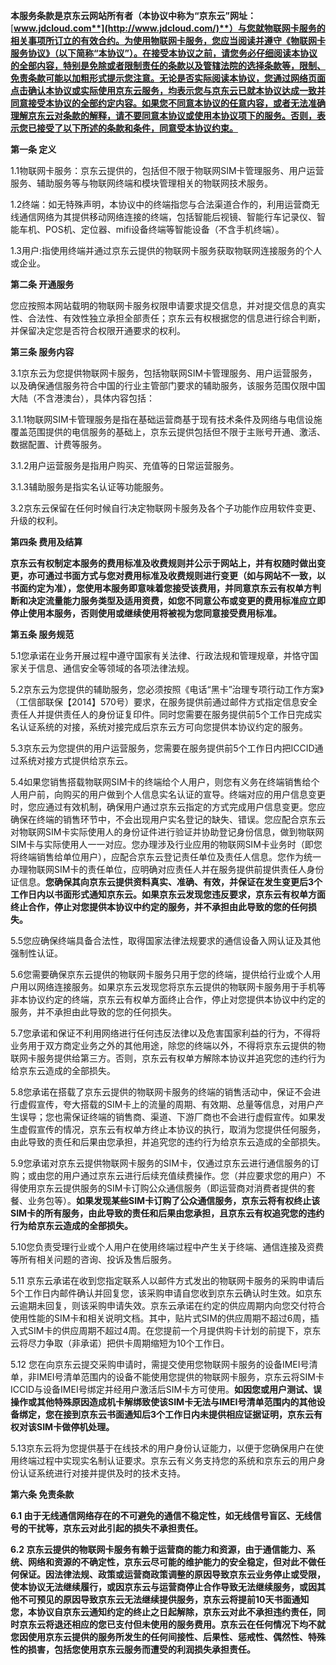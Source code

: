 **本服务条款是京东云网站所有者（本协议中称为“京东云”网址：**[**www.jdcloud.com**](http://www.jdcloud.com/)**）与您就物联网卡服务的相关事项所订立的有效合约。为使用物联网卡服务，您应当阅读并遵守《物联网卡服务协议》（以下简称“本协议”）。在接受本协议之前，请您务必仔细阅读本协议的全部内容，特别是免除或者限制责任的条款以及管辖法院的选择条款等，限制、免责条款可能以加粗形式提示您注意。无论是否实际阅读本协议，您通过网络页面点击确认本协议或实际使用京东云服务，均表示您与京东云已就本协议达成一致并同意接受本协议的全部约定内容。如果您不同意本协议的任意内容，或者无法准确理解京东云对条款的解释，请不要同意本协议或使用本协议项下的服务。否则，表示您已接受了以下所述的条款和条件，同意受本协议约束。**

**第一条 定义**

1.1物联网卡服务：京东云提供的，包括但不限于物联网SIM卡管理服务、用户运营服务、辅助服务等与物联网终端和模块管理相关的物联网技术服务。

1.2终端：如无特殊声明，本协议中的终端指您与合法渠道合作的，利用运营商无线通信网络为其提供移动网络连接的终端，包括智能后视镜、智能行车记录仪、智能车机、POS机、定位器、mifi设备终端等智能设备（不含手机终端）。

1.3用户:指使用终端并通过京东云提供的物联网卡服务获取物联网连接服务的个人或企业。

**第二条 开通服务**

您应按照本网站载明的物联网卡服务权限申请要求提交信息，并对提交信息的真实性、合法性、有效性独立承担全部责任；京东云有权根据您的信息进行综合判断，并保留决定您是否符合权限开通要求的权利。

**第三条 服务内容**

3.1京东云为您提供物联网卡服务，包括物联网SIM卡管理服务、用户运营服务，以及确保通信服务符合中国的行业主管部门要求的辅助服务，该服务范围仅限中国大陆（不含港澳台），具体内容包括：

3.1.1物联网SIM卡管理服务是指在基础运营商基于现有技术条件及网络与电信设施覆盖范围提供的电信服务的基础上，京东云提供包括但不限于主账号开通、激活、数据配置、计费等服务。

3.1.2用户运营服务是指用户购买、充值等的日常运营服务。

3.1.3辅助服务是指实名认证等功能服务。

3.2京东云保留在任何时候自行决定物联网卡服务及各个子功能作应用软件变更、升级的权利。

**第四条 费用及结算**

**京东云有权制定本服务的费用标准及收费规则并公示于网站上，并有权随时做出变更，亦可通过书面方式与您对费用标准及收费规则进行变更（如与网站不一致，以书面约定为准），您使用本服务即意味着您接受该费用，并同意京东云有权单方判断和决定流量能力服务类型及适用资费，如您不同意公布或变更的费用标准应立即停止使用本服务，否则使用或继续使用将被视为您同意接受费用标准。**

**第五条 服务规范**

5.1您承诺在业务开展过程中遵守国家有关法律、行政法规和管理规章，并恪守国家关于信息、通信安全等领域的各项法律法规。

5.2京东云为您提供的辅助服务，您必须按照《电话“黑卡”治理专项行动工作方案》（工信部联保【2014】570号）要求，在服务提供前通过邮件方式指定信息安全责任人并提供责任人的身份证复印件。同时您需要在服务提供前5个工作日完成实名认证系统的对接，系统对接完成后京东云方可向您提供本协议约定的服务。

5.3京东云为您提供的用户运营服务，您需要在服务提供前5个工作日内把ICCID通过系统对接方式提供给京东云。

5.4如果您销售搭载物联网SIM卡的终端给个人用户，则您有义务在终端销售给个人用户前，向购买的用户做到个人信息实名认证的宣导。终端对应的用户信息变更时，您应通过有效机制，确保用户通过京东云指定的方式完成用户信息变更。您应确保在终端的销售环节中，不会出现用户实名登记的缺失、错误。您应配合京东云对物联网SIM卡实际使用人的身份证件进行验证并协助登记身份信息，做到物联网SIM卡与实际使用人一一对应。您办理涉及行业应用的物联网SIM卡业务时（即您将终端销售给单位用户），应配合京东云登记责任单位及责任人信息。您作为统一办理物联网SIM卡的责任单位，应明确对应责任人并在服务提供前提供责任人身份证信息。**您确保其向京东云提供资料真实、准确、有效，并保证在发生变更后3个工作日内以书面形式通知京东云。如果京东云发现您违反要求，京东云有权单方面终止合作，停止对您提供本协议中约定的服务，并不承担由此导致的您的任何损失。**

5.5您应确保终端具备合法性，取得国家法律法规要求的通信设备入网认证及其他强制性认证。

5.6您需要确保京东云提供的物联网卡服务只用于您的终端，提供给行业或个人用户用以网络连接服务。如果京东云发现您将京东云提供的物联网卡服务用于手机等非本协议约定的终端，京东云有权单方面终止合作，停止对您提供本协议中约定的服务，并不承担由此导致的您的任何损失。

5.7您承诺和保证不利用网络进行任何违反法律以及危害国家利益的行为，不得将业务用于双方商定业务之外的其他用途，除您的终端以外，不得将京东云提供的物联网卡服务提供给第三方。否则，京东云有权单方解除本协议并追究您的违约行为给京东云造成的全部损失。

5.8您承诺在搭载了京东云提供的物联网卡服务的终端的销售活动中，保证不会进行虚假宣传，夸大搭载的SIM卡上的流量的周期、有效期、总量等信息，对用户产生误导；您也需保证终端的销售商、渠道、下游厂商也不会进行虚假宣传。如果发生虚假宣传的情况，京东云有权单方终止本协议的执行，取消为您提供任何服务，由此导致的责任和后果由您承担，并追究您的违约行为给京东云造成的全部损失。

5.9您承诺对京东云提供物联网卡服务的SIM卡，仅通过京东云进行通信服务的订购；或由您的用户通过京东云进行后续充值续费操作。您（并应要求您的用户）不得使用京东云提供服务的SIM卡订购公众通信服务（即运营商对消费者提供的套餐、业务包等）。**如果发现某些SIM卡订购了公众通信服务，京东云将有权终止该SIM卡的所有服务，由此导致的责任和后果由您承担，且京东云有权追究您的违约行为给京东云造成的全部损失。**

5.10您负责受理行业或个人用户在使用终端过程中产生关于终端、通信连接及资费等所有相关问题的咨询、投诉及售后服务。

5.11 京东云承诺在收到您指定联系人以邮件方式发出的物联网卡服务的采购申请后5个工作日内邮件确认并回复您，该采购申请自您收到京东云确认时生效。如京东云逾期未回复，则该采购申请失效。京东云承诺在约定的供应周期内向您交付符合使用性能的SIM卡和相关说明文档。其中，贴片式SIM的供应周期不超过6周，插入式SIM卡的供应周期不超过4周。在您提前一个月提供购卡计划的前提下，京东云将尽力争取（非承诺）把供卡周期缩短为10个工作日。

5.12 您在向京东云提交采购申请时，需提交使用您物联网卡服务的设备IMEI号清单，非IMEI号清单范围内的设备不能使用您提供的物联网卡服务，京东云将SIM卡ICCID与设备IMEI号绑定并经用户激活后SIM卡方可使用。**如因您或用户测试、误操作或其他特殊原因造成机卡解绑致使该SIM卡无法与IMEI号清单范围内的其他设备绑定，您在接到京东云书面通知后3个工作日内未提供相应证据证明，京东云有权对该SIM卡做停机处理。**

5.13京东云将为您提供基于在线技术的用户身份认证能力，以便于您确保用户在使用终端过程中实现实名制认证要求。京东云有义务支持您的系统和京东云的用户身份认证系统进行对接并提供及时的技术支持。

**第六条 免责条款**

**6.1 由于无线通信网络存在的不可避免的通信不稳定性，如无线信号盲区、无线信号的干扰等，京东云对此引起的损失不承担责任。**

**6.2 京东云提供的物联网卡服务有赖于运营商的能力和资源，由于通信能力、系统、网络和资源的不确定性，京东云尽可能的维护能力的安全稳定，但对此不做任何保证。因法律法规、政策或运营商政策调整的原因导致京东云业务停止或受限，使本协议无法继续履行，或因京东云与运营商停止合作导致无法继续服务，或因其他不可预见的原因导致京东云无法继续提供服务，京东云将提前10天书面通知您，本协议自京东云通知约定的终止之日起解除，京东云对此不承担违约责任，同时京东云将退还相应的您已支付但未使用的服务费用。京东云在任何情况下均不就您因使用京东云提供的服务所发生的任何间接性、后果性、惩戒性、偶然性、特殊性的损害，包括您使用京东云服务而遭受的利润损失承担责任。**


